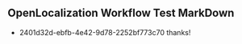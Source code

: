 ## OpenLocalization Workflow Test MarkDown
* 2401d32d-ebfb-4e42-9d78-2252bf773c70 
thanks!<!--HONumber=Mar16_HO3-->
